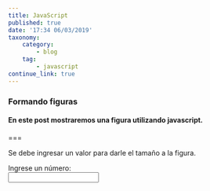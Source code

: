 ```yaml
---
title: JavaScript
published: true
date: '17:34 06/03/2019'
taxonomy:
    category:
        - blog
    tag:
        - javascript
continue_link: true
---
```


### Formando figuras
#### En este post mostraremos una figura utilizando javascript.

===
<script type="text/javascript">
    function Figura() {
        var lim = document.getElementById("num").value;
               var x,y;
                var c = "";

                for (x=0;x<lim;x++){
                    for(y=0;y<=x;y++){
                        c = c +"*";
                    }
                    c = c +"<br>"; 
                }
                for (x=0;x<lim;x++){
                    for(y=0;y<lim;y++){
                        if(y<=x){
                            c = c +"&nbsp";
                        }else{
                             c = c +"*";
                        }
                    }
                    c = c +"<br>"; 
                }
                document.getElementById("figura").innerHTML = c;
                document.getElementById("num").value=" "; 
           
    }
</script>
Se debe ingresar un valor para darle el tamaño a la figura.

 <p><label for="num">Ingrese un número:</label><br><input type="number" id="num" min="1"  onkeyup="Figura()"/><br><br><code id="figura" class="fig"></code></p>



